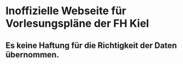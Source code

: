 # Inoffizielle Webseite für Vorlesungspläne der FH Kiel

## Es keine Haftung für die Richtigkeit der Daten übernommen.

